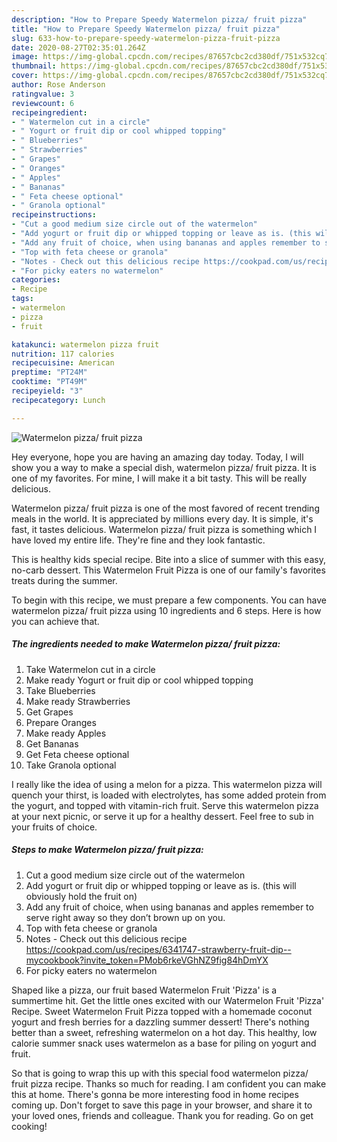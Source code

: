 ```yaml
---
description: "How to Prepare Speedy Watermelon pizza/ fruit pizza"
title: "How to Prepare Speedy Watermelon pizza/ fruit pizza"
slug: 633-how-to-prepare-speedy-watermelon-pizza-fruit-pizza
date: 2020-08-27T02:35:01.264Z
image: https://img-global.cpcdn.com/recipes/87657cbc2cd380df/751x532cq70/watermelon-pizza-fruit-pizza-recipe-main-photo.jpg
thumbnail: https://img-global.cpcdn.com/recipes/87657cbc2cd380df/751x532cq70/watermelon-pizza-fruit-pizza-recipe-main-photo.jpg
cover: https://img-global.cpcdn.com/recipes/87657cbc2cd380df/751x532cq70/watermelon-pizza-fruit-pizza-recipe-main-photo.jpg
author: Rose Anderson
ratingvalue: 3
reviewcount: 6
recipeingredient:
- " Watermelon cut in a circle"
- " Yogurt or fruit dip or cool whipped topping"
- " Blueberries"
- " Strawberries"
- " Grapes"
- " Oranges"
- " Apples"
- " Bananas"
- " Feta cheese optional"
- " Granola optional"
recipeinstructions:
- "Cut a good medium size circle out of the watermelon"
- "Add yogurt or fruit dip or whipped topping or leave as is. (this will obviously hold the fruit on)"
- "Add any fruit of choice, when using bananas and apples remember to serve right away so they don’t brown up on you."
- "Top with feta cheese or granola"
- "Notes - Check out this delicious recipe https://cookpad.com/us/recipes/6341747-strawberry-fruit-dip--mycookbook?invite_token=PMob6rkeVGhNZ9fig84hDmYX"
- "For picky eaters no watermelon"
categories:
- Recipe
tags:
- watermelon
- pizza
- fruit

katakunci: watermelon pizza fruit 
nutrition: 117 calories
recipecuisine: American
preptime: "PT24M"
cooktime: "PT49M"
recipeyield: "3"
recipecategory: Lunch

---
```



![Watermelon pizza/ fruit pizza](https://img-global.cpcdn.com/recipes/87657cbc2cd380df/751x532cq70/watermelon-pizza-fruit-pizza-recipe-main-photo.jpg)

Hey everyone, hope you are having an amazing day today. Today, I will show you a way to make a special dish, watermelon pizza/ fruit pizza. It is one of my favorites. For mine, I will make it a bit tasty. This will be really delicious.

Watermelon pizza/ fruit pizza is one of the most favored of recent trending meals in the world. It is appreciated by millions every day. It is simple, it's fast, it tastes delicious. Watermelon pizza/ fruit pizza is something which I have loved my entire life. They're fine and they look fantastic.

This is healthy kids special recipe. Bite into a slice of summer with this easy, no-carb dessert. This Watermelon Fruit Pizza is one of our family&#39;s favorites treats during the summer.


To begin with this recipe, we must prepare a few components. You can have watermelon pizza/ fruit pizza using 10 ingredients and 6 steps. Here is how you can achieve that.

<!--inarticleads1-->

##### The ingredients needed to make Watermelon pizza/ fruit pizza:

1. Take  Watermelon cut in a circle
1. Make ready  Yogurt or fruit dip or cool whipped topping
1. Take  Blueberries
1. Make ready  Strawberries
1. Get  Grapes
1. Prepare  Oranges
1. Make ready  Apples
1. Get  Bananas
1. Get  Feta cheese optional
1. Take  Granola optional


I really like the idea of using a melon for a pizza. This watermelon pizza will quench your thirst, is loaded with electrolytes, has some added protein from the yogurt, and topped with vitamin-rich fruit. Serve this watermelon pizza at your next picnic, or serve it up for a healthy dessert. Feel free to sub in your fruits of choice. 

<!--inarticleads2-->

##### Steps to make Watermelon pizza/ fruit pizza:

1. Cut a good medium size circle out of the watermelon
1. Add yogurt or fruit dip or whipped topping or leave as is. (this will obviously hold the fruit on)
1. Add any fruit of choice, when using bananas and apples remember to serve right away so they don’t brown up on you.
1. Top with feta cheese or granola
1. Notes - Check out this delicious recipe https://cookpad.com/us/recipes/6341747-strawberry-fruit-dip--mycookbook?invite_token=PMob6rkeVGhNZ9fig84hDmYX
1. For picky eaters no watermelon


Shaped like a pizza, our fruit based Watermelon Fruit &#39;Pizza&#39; is a summertime hit. Get the little ones excited with our Watermelon Fruit &#39;Pizza&#39; Recipe. Sweet Watermelon Fruit Pizza topped with a homemade coconut yogurt and fresh berries for a dazzling summer dessert! There&#39;s nothing better than a sweet, refreshing watermelon on a hot day. This healthy, low calorie summer snack uses watermelon as a base for piling on yogurt and fruit. 

So that is going to wrap this up with this special food watermelon pizza/ fruit pizza recipe. Thanks so much for reading. I am confident you can make this at home. There's gonna be more interesting food in home recipes coming up. Don't forget to save this page in your browser, and share it to your loved ones, friends and colleague. Thank you for reading. Go on get cooking!
